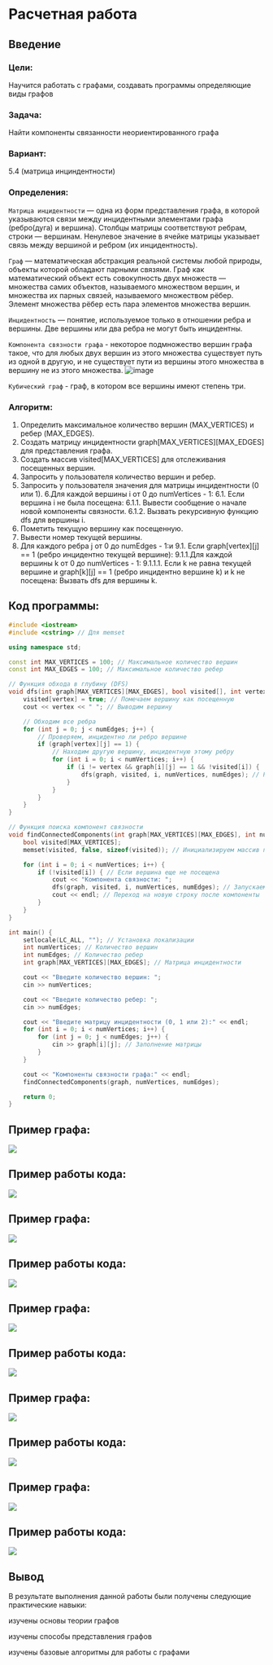 # Расчетная работа 

## Введение

### Цели: 
Научится работать с графами, создавать программы определяющие виды графов

### Задача: 
Найти компоненты связанности неориентированного графа 

### Вариант: 
5.4 (матрица инциндентности)

### Определения:

`Матрица инцидентности` — одна из форм представления графа, в которой указываются связи между инцидентными элементами графа (ребро(дуга) и вершина). Столбцы матрицы соответствуют ребрам, строки — вершинам. Ненулевое значение в ячейке матрицы указывает связь между вершиной и ребром (их инцидентность).

`Граф` — математическая абстракция реальной системы любой природы, объекты которой обладают парными связями. Граф как математический объект есть совокупность двух множеств — множества самих объектов, называемого множеством вершин, и множества их парных связей, называемого множеством рёбер. Элемент множества рёбер есть пара элементов множества вершин.

`Инцидентность` — понятие, используемое только в отношении ребра и вершины. Две вершины или два ребра не могут быть инцидентны.

`Компонента связности графа` - некоторое подмножество вершин графа такое, что для любых двух вершин из этого множества существует путь из одной в другую, и не существует пути из вершины этого множества в вершину не из этого множества.
 ![image](https://upload.wikimedia.org/wikipedia/commons/thumb/7/73/Pappus_graph_LS.svg/548px-Pappus_graph_LS.svg.png)

`Кубический граф` - граф, в котором все вершины имеют степень три.


 
### Алгоритм:
1. Определить максимальное количество вершин (MAX_VERTICES) и ребер (MAX_EDGES).
2. Создать матрицу инцидентности graph[MAX_VERTICES][MAX_EDGES] для представления графа.
3. Создать массив visited[MAX_VERTICES] для отслеживания посещенных вершин.
4. Запросить у пользователя количество вершин и ребер.
5. Запросить у пользователя значения для матрицы инцидентности (0 или 1).
6.Для каждой вершины i от 0 до numVertices - 1:
6.1. Если вершина i не была посещена:
6.1.1. Вывести сообщение о начале новой компоненты связности.
6.1.2. Вызвать рекурсивную функцию dfs для вершины i.
7. Пометить текущую вершину как посещенную.
8. Вывести номер текущей вершины.
9. Для каждого ребра j от 0 до numEdges - 1:и
9.1. Если graph[vertex][j] == 1 (ребро инцидентно текущей вершине):
9.1.1.Для каждой вершины k от 0 до numVertices - 1:
9.1.1.1. Если k не равна текущей вершине и graph[k][j] == 1 (ребро инцидентно вершине k) и k не посещена:
Вызвать dfs для вершины k.

## Код программы:
```cpp
#include <iostream>
#include <cstring> // Для memset

using namespace std;

const int MAX_VERTICES = 100; // Максимальное количество вершин
const int MAX_EDGES = 100; // Максимальное количество ребер

// Функция обхода в глубину (DFS)
void dfs(int graph[MAX_VERTICES][MAX_EDGES], bool visited[], int vertex, int numVertices, int numEdges) {
    visited[vertex] = true; // Помечаем вершину как посещенную
    cout << vertex << " "; // Выводим вершину

    // Обходим все ребра
    for (int j = 0; j < numEdges; j++) {
        // Проверяем, инцидентно ли ребро вершине
        if (graph[vertex][j] == 1) {
            // Находим другую вершину, инцидентную этому ребру
            for (int i = 0; i < numVertices; i++) {
                if (i != vertex && graph[i][j] == 1 && !visited[i]) {
                    dfs(graph, visited, i, numVertices, numEdges); // Рекурсивный вызов для соседней вершины
                }
            }
        }
    }
}

// Функция поиска компонент связности
void findConnectedComponents(int graph[MAX_VERTICES][MAX_EDGES], int numVertices, int numEdges) {
    bool visited[MAX_VERTICES];
    memset(visited, false, sizeof(visited)); // Инициализируем массив посещенных вершин

    for (int i = 0; i < numVertices; i++) {
        if (!visited[i]) { // Если вершина еще не посещена
            cout << "Компонента связности: ";
            dfs(graph, visited, i, numVertices, numEdges); // Запускаем DFS
            cout << endl; // Переход на новую строку после компоненты
        }
    }
}

int main() {
    setlocale(LC_ALL, ""); // Установка локализации
    int numVertices; // Количество вершин
    int numEdges; // Количество ребер
    int graph[MAX_VERTICES][MAX_EDGES]; // Матрица инцидентности

    cout << "Введите количество вершин: ";
    cin >> numVertices;

    cout << "Введите количество ребер: ";
    cin >> numEdges;

    cout << "Введите матрицу инцидентности (0, 1 или 2):" << endl;
    for (int i = 0; i < numVertices; i++) {
        for (int j = 0; j < numEdges; j++) {
            cin >> graph[i][j]; // Заполнение матрицы
        }
    }

    cout << "Компоненты связности графа:" << endl;
    findConnectedComponents(graph, numVertices, numEdges);

    return 0;
}
```
## Пример графа:
![](rr1.png)
## Пример работы кода:
![](rr1.1.png)

## Пример графа:
![](rr2.png)
## Пример работы кода:
![](rr2.1.png)

## Пример графа:
![](rr3.png)
## Пример работы кода:
![](rr3.1.png)

## Пример графа:
![](rr4.png)
## Пример работы кода:
![](rr4.1.png)

## Пример графа:
![](rr5.png)
## Пример работы кода:
![](rr5.1.png)

 ## Вывод
 В результате выполнения данной работы были получены следующие практические навыки:
 
изучены основы теории графов

изучены способы представления графов

изучены базовые алгоритмы для работы с графами

 
